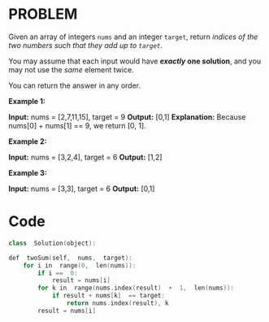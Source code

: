 # PROBLEM
Given an array of integers  `nums` and an integer  `target`, return  _indices of the two numbers such that they add up to  `target`_.

You may assume that each input would have  **_exactly_  one solution**, and you may not use the  _same_  element twice.

You can return the answer in any order.

**Example 1:**

**Input:** nums = [2,7,11,15], target = 9
**Output:** [0,1]
**Explanation:** Because nums[0] + nums[1] == 9, we return [0, 1].

**Example 2:**

**Input:** nums = [3,2,4], target = 6
**Output:** [1,2]

**Example 3:**

**Input:** nums = [3,3], target = 6
**Output:** [0,1]

# Code
```cpp
class  Solution(object):

def  twoSum(self,  nums,  target):
	for i in  range(0,  len(nums)):
		if i ==  0:
			result = nums[i]
		for k in  range(nums.index(result)  +  1,  len(nums)):
			if result + nums[k]  == target:
				return nums.index(result), k
		result = nums[i]
```


